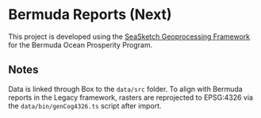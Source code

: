 # Bermuda Reports (Next)

This project is developed using the [SeaSketch Geoprocessing Framework](https://github.com/seasketch/geoprocessing) for the Bermuda Ocean Prosperity Program.

## Notes

Data is linked through Box to the `data/src` folder.
To align with Bermuda reports in the Legacy framework, rasters are reprojected to EPSG:4326 via the `data/bin/genCog4326.ts` script after import.
